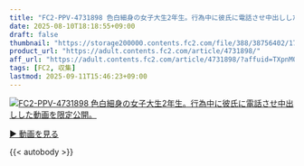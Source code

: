 ```yaml
---
title: "FC2-PPV-4731898 色白細身の女子大生2年生。行為中に彼氏に電話させ中出しした動画を限定公開。"
date: 2025-08-10T18:18:55+09:00
draft: false
thumbnail: "https://storage200000.contents.fc2.com/file/388/38756402/1753439240.2.png"
product_url: "https://adult.contents.fc2.com/article/4731898/"
aff_url: "https://adult.contents.fc2.com/article/4731898/?affuid=TXpnM01qYzFNalk9"
tags: [FC2, 収集]
lastmod: 2025-09-11T15:46:23+09:00
---
```

[![FC2-PPV-4731898 色白細身の女子大生2年生。行為中に彼氏に電話させ中出しした動画を限定公開。](https://storage200000.contents.fc2.com/file/388/38756402/1753439240.2.png)](https://adult.contents.fc2.com/article/4731898/?affuid=TXpnM01qYzFNalk9)

[▶︎ 動画を見る](https://adult.contents.fc2.com/article/4731898/?affuid=TXpnM01qYzFNalk9)


{{< autobody >}}
